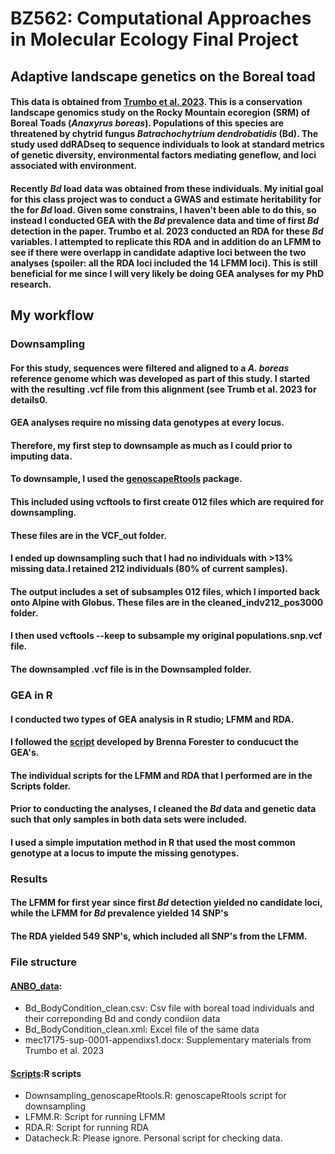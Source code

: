 # BZ562: Computational Approaches in Molecular Ecology Final Project
## Adaptive landscape genetics on the Boreal toad 

#### This data is obtained from [Trumbo et al. 2023](https://onlinelibrary.wiley.com/doi/full/10.1111/mec.17175). This is a conservation landscape genomics study on the Rocky Mountain ecoregion (SRM) of Boreal Toads (_Anaxyrus boreas_). Populations of this species are threatened by chytrid fungus _Batrachochytrium dendrobatidis_ (Bd). The study used ddRADseq to sequence individuals to look at standard metrics of genetic diversity, environmental factors mediating geneflow, and loci associated with environment. 
#### Recently _Bd_ load data was obtained from these individuals. My initial goal for this class project was to conduct a GWAS and estimate heritability for the for _Bd_ load. Given some constrains, I haven't been able to do this, so instead I conducted GEA with the _Bd_ prevalence data and time of first _Bd_ detection in the paper. Trumbo et al. 2023 conducted an RDA for these _Bd_ variables. I attempted to replicate this RDA and in addition do an LFMM to see if there were overlapp in candidate adaptive loci between the two analyses (spoiler: all the RDA loci included the 14 LFMM loci). This is still beneficial for me since I will very likely be doing GEA analyses for my PhD research.

## My workflow
### Downsampling
#### For this study, sequences were filtered and aligned to a _A. boreas_ reference genome which was developed as part of this study. I started with the resulting .vcf file from this alignment (see Trumb et al. 2023 for details0. 
#### GEA analyses require no missing data genotypes at every locus.
#### Therefore, my first step to downsample as much as I could prior to imputing data.
#### To downsample, I used the [genoscapeRtools](https://github.com/eriqande/genoscapeRtools) package.
#### This included using vcftools to first create 012 files which are required for downsampling. 
#### These files are in the VCF_out folder.
#### I ended up downsampling such that I had no individuals with >13% missing data.I retained 212 individuals (80% of current samples).
#### The output includes a set of subsamples 012 files, which I imported back onto Alpine with Globus. These files are in the cleaned_indv212_pos3000 folder.
#### I then used vcftools --keep to subsample my original populations.snp.vcf file. 
#### The downsampled .vcf file is in the Downsampled folder.
### GEA in R
#### I conducted two types of GEA analysis in R studio; LFMM and RDA.
#### I followed the [script](https://bookdown.org/hhwagner1/LandGenCourse_book/WE_11.html#WE_11) developed by Brenna Forester to conducuct the GEA's.
#### The individual scripts for the LFMM and RDA that I performed are in the Scripts folder.
#### Prior to conducting the analyses, I cleaned the _Bd_ data and genetic data such that only samples in both data sets were included. 
#### I used a simple imputation method in R that used the most common genotype at a locus to impute the missing genotypes.
### Results
#### The LFMM for first year since first _Bd_ detection yielded no candidate loci, while the LFMM for _Bd_ prevalence yielded 14 SNP's
#### The RDA yielded 549 SNP's, which included all SNP's from the LFMM.

### File structure
#### [ANBO_data](https://github.com/shanellewiks/ANBO_congen/tree/main/ANBO_data):
* Bd_BodyCondition_clean.csv: Csv file with boreal toad individuals and their correponding Bd and condy condiion data
* Bd_BodyCondition_clean.xml: Excel file of the same data 
* mec17175-sup-0001-appendixs1.docx: Supplementary materials from Trumbo et al. 2023

#### [Scripts](https://github.com/shanellewiks/ANBO_congen/tree/main/Scripts):R scripts
* Downsampling_genoscapeRtools.R: genoscapeRtools script for downsampling
* LFMM.R: Script for running LFMM
* RDA.R: Script for running RDA
* Datacheck.R: Please ignore. Personal script for checking data.
